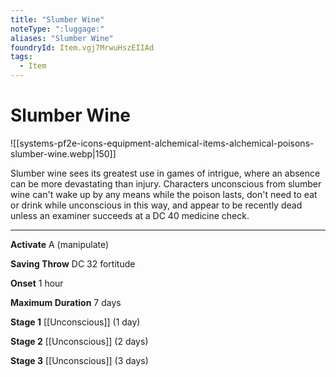 ```yaml
---
title: "Slumber Wine"
noteType: ":luggage:"
aliases: "Slumber Wine"
foundryId: Item.vgj7MrwuHszEIIAd
tags:
  - Item
---
```


# Slumber Wine
![[systems-pf2e-icons-equipment-alchemical-items-alchemical-poisons-slumber-wine.webp|150]]

Slumber wine sees its greatest use in games of intrigue, where an absence can be more devastating than injury. Characters unconscious from slumber wine can't wake up by any means while the poison lasts, don't need to eat or drink while unconscious in this way, and appear to be recently dead unless an examiner succeeds at a DC 40 medicine check.

* * *

**Activate** A (manipulate)

**Saving Throw** DC 32 fortitude

**Onset** 1 hour

**Maximum Duration** 7 days

**Stage 1** [[Unconscious]] (1 day)

**Stage 2** [[Unconscious]] (2 days)

**Stage 3** [[Unconscious]] (3 days)
